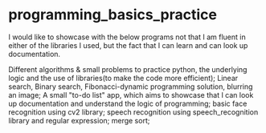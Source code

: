 # programming_basics_practice
I would like to showcase with the below programs not that I am fluent in either of the libraries I used, but the fact that I can learn and can look up documentation.

Different algorithms & small problems to practice python, the underlying logic and the use of libraries(to make the code more efficient);
Linear search, Binary search, Fibonacci-dynamic programming solution, blurring an image;
A small "to-do list" app, which aims to showcase that I can look up documentation and understand the logic of programming;
basic face recognition using cv2 library; 
speech recognition using speech_recognition library and regular expression;
merge sort;
